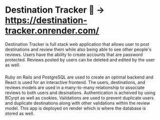 # Destination Tracker 🔗 -> https://destination-tracker.onrender.com/

Destination Tracker is full stack web application that allows user to post destinations and review them while also being able to see other people's reviews. Users have the ability to create accounts that are password protected. Reviews posted by users can be deleted and edited by the user as well.

###

Ruby on Rails and PostgreSQL are used to create an optimal backend and React is used for an interactive frontend. The users, destinations, and reviews models are used in a many-to-many relationship to associate reviews to both users and desinations. Authentication is acheived by using BCyrpt as well as cookies.  Validations are used to prevent duplicate users and duplicate destinations along with other validations within the review model. This app is deployed on render which is where the database is stored as well. 